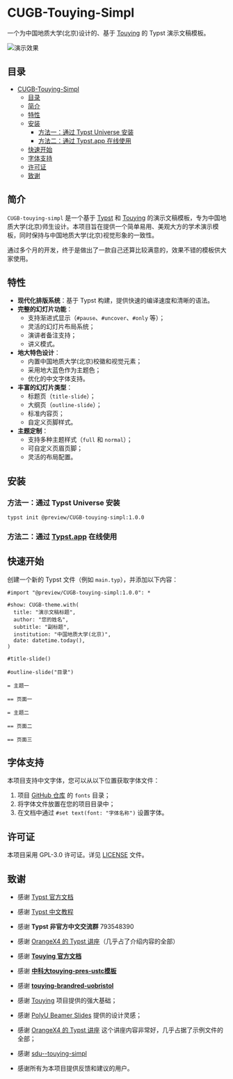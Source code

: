 # CUGB-Touying-Simpl

一个为中国地质大学(北京)设计的、基于 [Touying](https://github.com/touying-typst/touying) 的 Typst 演示文稿模板。

![演示效果](./example/figures/main.png)

## 目录

- [CUGB-Touying-Simpl](#cugb-touying-simpl)
  - [目录](#目录)
  - [简介](#简介)
  - [特性](#特性)
  - [安装](#安装)
    - [方法一：通过 Typst Universe 安装](#方法一通过-typst-universe-安装)
    - [方法二：通过 Typst.app 在线使用](#方法二通过-typstapp-在线使用)
  - [快速开始](#快速开始)
  - [字体支持](#字体支持)
  - [许可证](#许可证)
  - [致谢](#致谢)

## 简介

`CUGB-touying-simpl` 是一个基于 [Typst](https://typst.app/) 和 [Touying](https://github.com/touying-typst/touying) 的演示文稿模板，专为中国地质大学(北京)师生设计。本项目旨在提供一个简单易用、美观大方的学术演示模板，同时保持与中国地质大学(北京)视觉形象的一致性。

通过多个月的开发，终于是做出了一款自己还算比较满意的，效果不错的模板供大家使用。

## 特性

- **现代化排版系统**：基于 Typst 构建，提供快速的编译速度和清晰的语法。
- **完整的幻灯片功能**：
  - 支持渐进式显示（`#pause`、`#uncover`、`#only` 等）；
  - 灵活的幻灯片布局系统；
  - 演讲者备注支持；
  - 讲义模式。
- **地大特色设计**：
  - 内置中国地质大学(北京)校徽和视觉元素；
  - 采用地大蓝色作为主题色；
  - 优化的中文字体支持。
- **丰富的幻灯片类型**：
  - 标题页（`title-slide`）；
  - 大纲页（`outline-slide`）；
  - 标准内容页；
  - 自定义页脚样式。
- **主题定制**：
  - 支持多种主题样式（`full` 和 `normal`）；
  - 可自定义页眉页脚；
  - 灵活的布局配置。

## 安装

### 方法一：通过 Typst Universe 安装

```bash
typst init @preview/CUGB-touying-simpl:1.0.0
```

### 方法二：通过 [Typst.app](https://typst.app/universe/package/CUGB-touying-simpl) 在线使用

## 快速开始

创建一个新的 Typst 文件（例如 `main.typ`），并添加以下内容：

```typst
#import "@preview/CUGB-touying-simpl:1.0.0": *

#show: CUGB-theme.with(
  title: "演示文稿标题",
  author: "您的姓名",
  subtitle: "副标题",
  institution: "中国地质大学(北京)",
  date: datetime.today(),
)

#title-slide()

#outline-slide("目录")

= 主题一

== 页面一

= 主题二

== 页面二

== 页面三
```


## 字体支持

本项目支持中文字体，您可以从以下位置获取字体文件：

1. 项目 [GitHub 仓库](https://github.com/Dregen-Yor/CUGB-touying-simpl/tree/main/fonts) 的 `fonts` 目录；
2. 将字体文件放置在您的项目目录中；
3. 在文档中通过 `#set text(font: "字体名称")` 设置字体。

## 许可证

本项目采用 GPL-3.0 许可证。详见 [LICENSE](LICENSE) 文件。

## 致谢

- 感谢 [Typst 官方文档]("https://typst.app/docs") 

- 感谢 [Typst 中文教程]("https://github.com/typst-doc-cn/tutorial")

- 感谢 **Typst 非官方中文交流群** 793548390

- 感谢 [OrangeX4 的 Typst 讲座]("https://github.com/OrangeX4/typst-talk")（几乎占了介绍内容的全部）

- 感谢 [**Touying 官方文档**]("https://touying-typ.github.io/")

- 感谢 [**中科大touying-pres-ustc模板**]("https://github.com/Quaternijkon/touying-pres-ustc")

- 感谢 [**touying-brandred-uobristol**]("https://github.com/HPDell/touying-brandred-uobristol")

- 感谢 [Touying](https://github.com/touying-typst/touying) 项目提供的强大基础；

- 感谢 [PolyU Beamer Slides](https://www.overleaf.com/latex/templates/polyu-beamer-slides/pyhhgmgmvzhg) 提供的设计灵感；

- 感谢 [OrangeX4 的 Typst 讲座]("https://github.com/OrangeX4/typst-talk") 这个讲座内容非常好，几乎占据了示例文件的全部；

- 感谢 [sdu--touying-simpl](https://typst.app/universe/package/sdu-touying-simpl)

- 感谢所有为本项目提供反馈和建议的用户。

